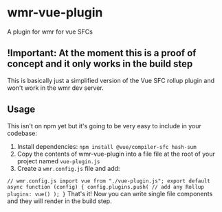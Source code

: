 # wmr-vue-plugin
A plugin for wmr for vue SFCs

## !Important: At the moment this is a proof of concept and it only works in the build step

This is basically just a simplified version of the Vue SFC rollup plugin and won't work in the wmr dev server. 

## Usage

This isn't on npm yet but it's going to be very easy to include in your codebase:

1. Install dependencies: `npm install @vue/compiler-sfc hash-sum`
2. Copy the contents of wmr-vue-plugin into a file file at the root of your project named `vue-plugin.js`
3. Create a `wmr.config.js` file and add:

`
// wmr.config.js
import vue from "./vue-plugin.js";
export default async function (config) {
  config.plugins.push(
    // add any Rollup plugins:
    vue()
  );
}
`
That's it! Now you can write single file components and they will render in the build step.
